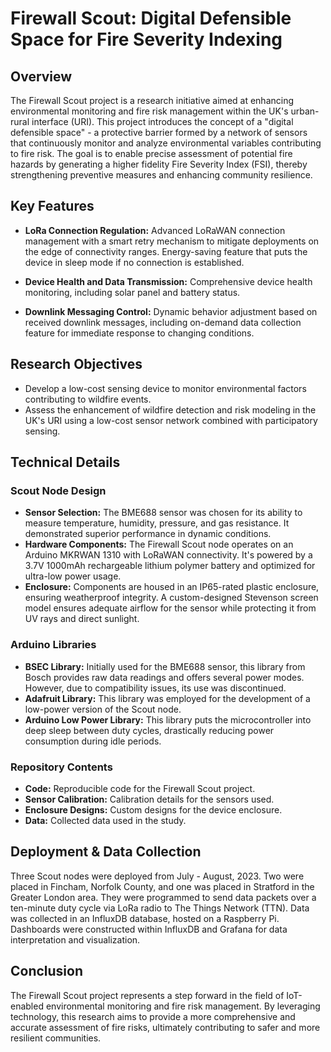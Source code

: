 # Firewall Scout: Digital Defensible Space for Fire Severity Indexing

## Overview
The Firewall Scout project is a research initiative aimed at enhancing environmental monitoring and fire risk management within the UK's urban-rural interface (URI). This project introduces the concept of a "digital defensible space" - a protective barrier formed by a network of sensors that continuously monitor and analyze environmental variables contributing to fire risk. The goal is to enable precise assessment of potential fire hazards by generating a higher fidelity Fire Severity Index (FSI), thereby strengthening preventive measures and enhancing community resilience.

## Key Features
- **LoRa Connection Regulation:** Advanced LoRaWAN connection management with a smart retry mechanism to mitigate deployments on the edge of connectivity ranges. Energy-saving feature that puts the device in sleep mode if no connection is established.

- **Device Health and Data Transmission:** Comprehensive device health monitoring, including solar panel and battery status.

- **Downlink Messaging Control:** Dynamic behavior adjustment based on received downlink messages, including on-demand data collection feature for immediate response to changing conditions.

## Research Objectives
- Develop a low-cost sensing device to monitor environmental factors contributing to wildfire events.
- Assess the enhancement of wildfire detection and risk modeling in the UK's URI using a low-cost sensor network combined with participatory sensing.

## Technical Details

### Scout Node Design
- **Sensor Selection:** The BME688 sensor was chosen for its ability to measure temperature, humidity, pressure, and gas resistance. It demonstrated superior performance in dynamic conditions.
- **Hardware Components:** The Firewall Scout node operates on an Arduino MKRWAN 1310 with LoRaWAN connectivity. It's powered by a 3.7V 1000mAh rechargeable lithium polymer battery and optimized for ultra-low power usage.
- **Enclosure:** Components are housed in an IP65-rated plastic enclosure, ensuring weatherproof integrity. A custom-designed Stevenson screen model ensures adequate airflow for the sensor while protecting it from UV rays and direct sunlight.

### Arduino Libraries
- **BSEC Library:** Initially used for the BME688 sensor, this library from Bosch provides raw data readings and offers several power modes. However, due to compatibility issues, its use was discontinued.
- **Adafruit Library:** This library was employed for the development of a low-power version of the Scout node.
- **Arduino Low Power Library:** This library puts the microcontroller into deep sleep between duty cycles, drastically reducing power consumption during idle periods.

### Repository Contents
- **Code:** Reproducible code for the Firewall Scout project.
- **Sensor Calibration:** Calibration details for the sensors used.
- **Enclosure Designs:** Custom designs for the device enclosure.
- **Data:** Collected data used in the study.

## Deployment & Data Collection
Three Scout nodes were deployed from July - August, 2023. Two were placed in Fincham, Norfolk County, and one was placed in Stratford in the Greater London area. They were programmed to send data packets over a ten-minute duty cycle via LoRa radio to The Things Network (TTN). Data was collected in an InfluxDB database, hosted on a Raspberry Pi. Dashboards were constructed within InfluxDB and Grafana for data interpretation and visualization.

## Conclusion
The Firewall Scout project represents a step forward in the field of IoT-enabled environmental monitoring and fire risk management. By leveraging technology, this research aims to provide a more comprehensive and accurate assessment of fire risks, ultimately contributing to safer and more resilient communities.
